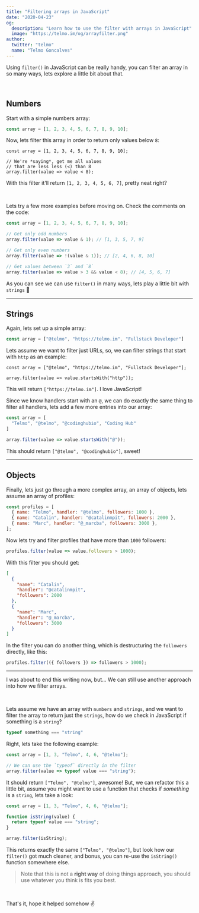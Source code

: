 ```yaml
---
title: "Filtering arrays in JavaScript"
date: "2020-04-23"
og:
  description: "Learn how to use the filter with arrays in JavaScript"
  image: "https://telmo.im/og/arrayfilter.png"
author:
  twitter: "telmo"
  name: "Telmo Goncalves"
---
```


Using `filter()` in JavaScript can be really handy, you can filter an
array in so many ways, lets explore a little bit about that.

<br />

## Numbers

Start with a simple numbers array:

```js
const array = [1, 2, 3, 4, 5, 6, 7, 8, 9, 10];
```

Now, lets filter this array in order to return only values below `8`:

```js:3-5
const array = [1, 2, 3, 4, 5, 6, 7, 8, 9, 10];

// We're *saying*, get me all values
// that are less less (<) than 8
array.filter(value => value < 8);
```

With this filter it'll return `[1, 2, 3, 4, 5, 6, 7]`, pretty neat right?

<br />

Lets try a few more examples before moving on. Check the comments on the code:

```js
const array = [1, 2, 3, 4, 5, 6, 7, 8, 9, 10];

// Get only odd numbers
array.filter(value => value & 1); // [1, 3, 5, 7, 9]

// Get only even numbers
array.filter(value => !(value & 1)); // [2, 4, 6, 8, 10]

// Get values between `3` and `8`
array.filter(value => value > 3 && value < 8); // [4, 5, 6, 7]
```

As you can see we can use `filter()` in many ways, lets play
a little bit with `strings` 🙂

---

## Strings

Again, lets set up a simple array:

```js
const array = ["@telmo", "https://telmo.im", "Fullstack Developer"]
```

Lets assume we want to filter just URLs, so, we
can filter strings that start with `http` as an example:

```js:3
const array = ["@telmo", "https://telmo.im", "Fullstack Developer"];

array.filter(value => value.startsWith("http"));
```

This will return `["https://telmo.im"]`. I love JavaScript!

Since we know handlers start with an `@`, we can do exactly the same
thing to filter all handlers, lets add a few more entries into our array:

```js
const array = [
  "Telmo", "@telmo", "@codinghubio", "Coding Hub"
]

array.filter(value => value.startsWith("@"));
```

This should return `["@telmo", "@codinghubio"]`, sweet!

---

## Objects

Finally, lets just go through a more complex array, an array
of objects, lets assume an array of profiles:

```js
const profiles = [
  { name: "Telmo", handler: "@telmo", followers: 1000 },
  { name: "Catalin", handler: "@catalinmpit", followers: 2000 },
  { name: "Marc", handler: "@_marcba", followers: 3000 },
];
```

Now lets try and filter profiles that have more than `1000` followers:

```js
profiles.filter(value => value.followers > 1000);
```

With this filter you should get:

```json
[
  {
    "name": "Catalin",
    "handler": "@catalinmpit",
    "followers": 2000
  },
  {
    "name": "Marc",
    "handler": "@_marcba",
    "followers": 3000
  }
]
```

In the filter you can do another thing, which is destructuring the
`followers` directly, like this:

```js
profiles.filter(({ followers }) => followers > 1000);
```

---

I was about to end this writing now, but... We can still use another
approach into how we filter arrays.

<br />

Lets assume we have an array with `numbers` and `strings`, and we
want to filter the array to return just the `strings`, how do we
check in JavaScript if something is a `string`?

```js
typeof something === "string"
```

Right, lets take the following example:

```js
const array = [1, 3, "Telmo", 4, 6, "@telmo"];

// We can use the `typeof` directly in the filter
array.filter(value => typeof value === "string");
```

It should return `["Telmo", "@telmo"]`, awesome! But, we can
refactor this a little bit, assume you might want to use a function
that checks if *something* is a `string`, lets take a look:

```js
const array = [1, 3, "Telmo", 4, 6, "@telmo"];

function isString(value) {
  return typeof value === "string";
}

array.filter(isString);
```

This returns exactly the same `["Telmo", "@telmo"]`, but look how
our `filter()` got much cleaner, and bonus, you can re-use the `isString()`
function somewhere else.

> Note that this is not a **right way** of doing things approach, you should use whatever you think is fits you best.

<br />

That's it, hope it helped somehow ✌️